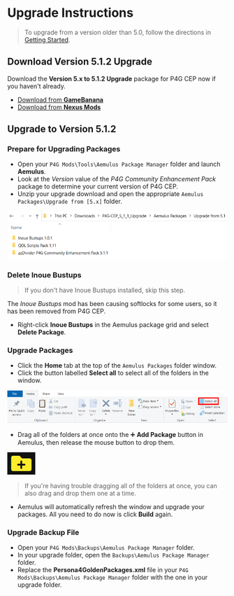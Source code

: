 ﻿# Upgrade Instructions

> To upgrade from a version older than 5.0, follow the directions in [Getting Started](https://github.com/Pixelguin/P4G-CEP-docs/blob/master/docs/02_getting_started.md).

## Download Version 5.1.2 Upgrade

Download the **Version 5.x to 5.1.2 Upgrade** package for P4G CEP now if you haven't already.

* [Download from **GameBanana**](https://gamebanana.com/gamefiles/12882)
* [Download from **Nexus Mods**](https://www.nexusmods.com/persona4golden/mods/11?tab=files)

## Upgrade to Version 5.1.2

### Prepare for Upgrading Packages
* Open your `P4G Mods\Tools\Aemulus Package Manager` folder and launch **Aemulus**.
* Look at the *Version* value of the *P4G Community Enhancement Pack* package to determine your current version of P4G CEP.
* Unzip your upgrade download and open the appropriate `Aemulus Packages\Upgrade from [5.x]` folder.

![](img/upgrade/aemulus_packages.png)

### Delete Inoue Bustups
> If you don't have Inoue Bustups installed, skip this step.

The *Inoue Bustups* mod has been causing softlocks for some users, so it has been removed from P4G CEP.

* Right-click **Inoue Bustups** in the Aemulus package grid and select **Delete Package**. 

### Upgrade Packages

* Click the **Home** tab at the top of the `Aemulus Packages` folder window.
* Click the button labelled **Select all** to select all of the folders in the window.

![](img/upgrade/select_all.png)

* Drag all of the folders at once onto the ➕ **Add Package** button in Aemulus, then release the mouse button to drop them.

![](img/upgrade/add_package.png)

> If you're having trouble dragging all of the folders at once, you can also drag and drop them one at a time.

* Aemulus will automatically refresh the window and upgrade your packages. All you need to do now is click **Build** again.

### Upgrade Backup File

* Open your `P4G Mods\Backups\Aemulus Package Manager` folder.
* In your upgrade folder, open the `Backups\Aemulus Package Manager` folder.
* Replace the **Persona4GoldenPackages.xml** file in your `P4G Mods\Backups\Aemulus Package Manager` folder with the one in your upgrade folder.
